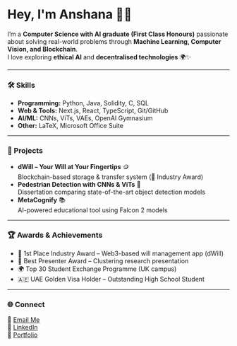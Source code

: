 # Hey, I'm Anshana 👩‍💻

I’m a **Computer Science with AI graduate (First Class Honours)** passionate about solving real-world problems through **Machine Learning, Computer Vision, and Blockchain**.  
I love exploring **ethical AI** and **decentralised technologies** 🌍✨  

---

### 🛠️ Skills
- **Programming:** Python, Java, Solidity, C, SQL  
- **Web & Tools:** Next.js, React, TypeScript, Git/GitHub  
- **AI/ML:** CNNs, ViTs, VAEs, OpenAI Gymnasium  
- **Other:** LaTeX, Microsoft Office Suite  

---

### 📂 Projects
- **dWill – Your Will at Your Fingertips** 🪙  
  Blockchain-based storage & transfer system (🥇 Industry Award)  
- **Pedestrian Detection with CNNs & ViTs** 🚦  
  Dissertation comparing state-of-the-art object detection models  
- **MetaCognify** 📚  
  AI-powered educational tool using Falcon 2 models  

---

### 🏆 Awards & Achievements
- 🥇 1st Place Industry Award – Web3-based will management app (dWill)  
- 🎤 Best Presenter Award – Clustering research presentation  
- 🌍 Top 30 Student Exchange Programme (UK campus)  
- 🇦🇪 UAE Golden Visa Holder – Outstanding High School Student  

---

### 🌐 Connect
📩 [Email Me](mailto:anshana.manoharan.11i.12262@gmail.com)  
🔗 [LinkedIn](https://linkedin.com/in/anshana-manoharan)  
💼 [Portfolio](#)  
